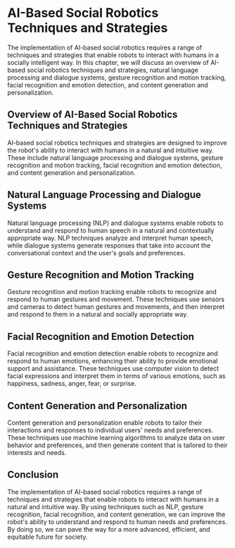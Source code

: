 AI-Based Social Robotics Techniques and Strategies
==================================================

The implementation of AI-based social robotics requires a range of techniques and strategies that enable robots to interact with humans in a socially intelligent way. In this chapter, we will discuss an overview of AI-based social robotics techniques and strategies, natural language processing and dialogue systems, gesture recognition and motion tracking, facial recognition and emotion detection, and content generation and personalization.

Overview of AI-Based Social Robotics Techniques and Strategies
--------------------------------------------------------------

AI-based social robotics techniques and strategies are designed to improve the robot's ability to interact with humans in a natural and intuitive way. These include natural language processing and dialogue systems, gesture recognition and motion tracking, facial recognition and emotion detection, and content generation and personalization.

Natural Language Processing and Dialogue Systems
------------------------------------------------

Natural language processing (NLP) and dialogue systems enable robots to understand and respond to human speech in a natural and contextually appropriate way. NLP techniques analyze and interpret human speech, while dialogue systems generate responses that take into account the conversational context and the user's goals and preferences.

Gesture Recognition and Motion Tracking
---------------------------------------

Gesture recognition and motion tracking enable robots to recognize and respond to human gestures and movement. These techniques use sensors and cameras to detect human gestures and movements, and then interpret and respond to them in a natural and socially appropriate way.

Facial Recognition and Emotion Detection
----------------------------------------

Facial recognition and emotion detection enable robots to recognize and respond to human emotions, enhancing their ability to provide emotional support and assistance. These techniques use computer vision to detect facial expressions and interpret them in terms of various emotions, such as happiness, sadness, anger, fear, or surprise.

Content Generation and Personalization
--------------------------------------

Content generation and personalization enable robots to tailor their interactions and responses to individual users' needs and preferences. These techniques use machine learning algorithms to analyze data on user behavior and preferences, and then generate content that is tailored to their interests and needs.

Conclusion
----------

The implementation of AI-based social robotics requires a range of techniques and strategies that enable robots to interact with humans in a natural and intuitive way. By using techniques such as NLP, gesture recognition, facial recognition, and content generation, we can improve the robot's ability to understand and respond to human needs and preferences. By doing so, we can pave the way for a more advanced, efficient, and equitable future for society.

